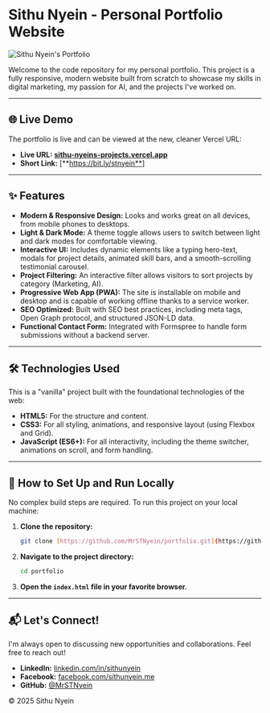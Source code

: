 # Sithu Nyein - Personal Portfolio Website

![Sithu Nyein's Portfolio](https://i.ibb.co/fVZ8JR2j/IMG-3199.jpg)

Welcome to the code repository for my personal portfolio. This project is a fully responsive, modern website built from scratch to showcase my skills in digital marketing, my passion for AI, and the projects I've worked on.

---

## 🌐 Live Demo

The portfolio is live and can be viewed at the new, cleaner Vercel URL:

* **Live URL:** [**sithu-nyeins-projects.vercel.app**](https://portfolio-pji0vi665-sithu-nyeins-projects.vercel.app/)
* **Short Link:** [**https://bit.ly/stnyein**]

---

## ✨ Features

-   **Modern & Responsive Design:** Looks and works great on all devices, from mobile phones to desktops.
-   **Light & Dark Mode:** A theme toggle allows users to switch between light and dark modes for comfortable viewing.
-   **Interactive UI:** Includes dynamic elements like a typing hero-text, modals for project details, animated skill bars, and a smooth-scrolling testimonial carousel.
-   **Project Filtering:** An interactive filter allows visitors to sort projects by category (Marketing, AI).
-   **Progressive Web App (PWA):** The site is installable on mobile and desktop and is capable of working offline thanks to a service worker.
-   **SEO Optimized:** Built with SEO best practices, including meta tags, Open Graph protocol, and structured JSON-LD data.
-   **Functional Contact Form:** Integrated with Formspree to handle form submissions without a backend server.

---

## 🛠️ Technologies Used

This is a "vanilla" project built with the foundational technologies of the web:

-   **HTML5:** For the structure and content.
-   **CSS3:** For all styling, animations, and responsive layout (using Flexbox and Grid).
-   **JavaScript (ES6+):** For all interactivity, including the theme switcher, animations on scroll, and form handling.

---

## 🚀 How to Set Up and Run Locally

No complex build steps are required. To run this project on your local machine:

1.  **Clone the repository:**
    ```bash
    git clone [https://github.com/MrSTNyein/portfolio.git](https://github.com/MrSTNyein/portfolio.git)
    ```
2.  **Navigate to the project directory:**
    ```bash
    cd portfolio
    ```
3.  **Open the `index.html` file in your favorite browser.**

---

## 📬 Let's Connect!

I'm always open to discussing new opportunities and collaborations. Feel free to reach out!

-   **LinkedIn:** [linkedin.com/in/sithunyein](https://www.linkedin.com/in/sithunyein/)
-   **Facebook:** [facebook.com/sithunyein.me](https://www.facebook.com/sithunyein.me)
-   **GitHub:** [@MrSTNyein](https://github.com/MrSTNyein)

&copy; 2025 Sithu Nyein
